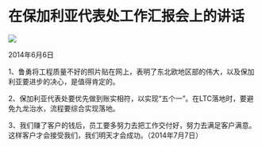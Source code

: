# 在保加利亚代表处工作汇报会上的讲话
<img class="pv" src="https://api.visitor.plantree.me/visitor-badge/pv?namespace=plantree.me&key=renzhengfei-speeches/./docs/speeches/2014/06/在保加利亚代表处工作汇报会上的讲话.md">


2014年6月6日



1、鲁勇将工程质量不好的照片贴在网上，表明了东北欧地区部的伟大，以及保加利亚要进步的决心，是值得肯定的。

2、保加利亚代表处要优先做到账实相符，以实现“五个一”。在LTC落地时，要避免九龙治水，流程要综合实现落地。

3、我们赚了客户的钱后，员工要多努力去把工作交付好，努力去满足客户满意。这样客户才会接受我们，我们明天才会成功。（2014年7月7日）
